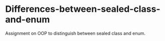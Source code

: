 # Differences-between-sealed-class-and-enum
Assignment on OOP to distinguish between sealed class and enum.
